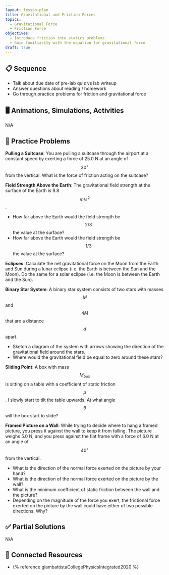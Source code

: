 ```yaml
---
layout: lesson-plan
title: Gravitational and Friction Forces
topics:
  - Gravitational Force
  - Friction Force
objectives:
  - Introduce friction into statics problems
  - Gain familiarity with the equation for gravitational force
draft: true
---
```


## 📋 Sequence

* Talk about due date of pre-lab quiz vs lab writeup
* Answer questions about reading / homework
* Go through practice problems for friction and gravitational force

## 🖥️ Animations, Simulations, Activities

N/A

## 📝 Practice Problems

**Pulling a Suitcase**: You are pulling a suitcase through the airport at a constant speed by exerting a force of 25.0 N at an angle of $$30^\circ$$ from the vertical. What is the force of friction acting on the suitcase?

**Field Strength Above the Earth**: The gravitational field strength at the surface of the Earth is 9.8 $$m/s^2$$.

* How far above the Earth would the field strength be $$2/3$$ the value at the surface?
* How far above the Earth would the field strength be $$1/3$$ the value at the surface?

**Eclipses**: Calculate the net gravitational force on the Moon from the Earth and Sun during a lunar eclipse (i.e. the Earth is between the Sun and the Moon). Do the same for a solar eclipse (i.e. the Moon is between the Earth and the Sun).

**Binary Star System**: A binary star system consists of two stars with masses $$M$$ and $$4M$$ that are a distance $$d$$ apart.

* Sketch a diagram of the system with arrows showing the direction of the gravitational field around the stars.
* Where would the gravitational field be equal to zero around these stars?

**Sliding Point**: A box with mass $$M_{box}$$ is sitting on a table with a coefficient of static friction $$\mu$$. I slowly start to tilt the table upwards. At what angle $$\theta$$ will the box start to slide?

**Framed Picture on a Wall**: While trying to decide where to hang a framed picture, you press it against the wall to keep it from falling. The picture weighs 5.0 N, and you press against the flat frame with a force of 6.0 N at an angle of $$40^\circ$$ from the vertical.

* What is the direction of the normal force exerted on the picture by your hand?
* What is the direction of the normal force exerted on the picture by the wall?
* What is the minimum coefficient of static friction between the wall and the picture?
* Depending on the magnitude of the force you exert, the frictional force exerted on the picture by the wall could have either of two possible directions. Why?

## ✅ Partial Solutions

N/A

## 📘 Connected Resources

* {% reference giambattistaCollegePhysicsIntegrated2020 %}
